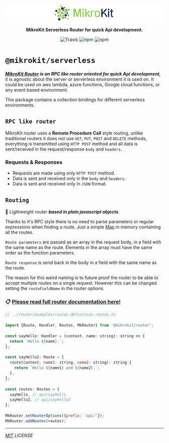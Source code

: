 <p align="center">
  <img alt='MikroKit, The APi Dashboard' width="" src='../../assets/public/bannerx90.png?raw=true'>
</p>
<p align="center">
  <strong>MikroKit Serverless Router for quick Api development.
  </strong>
</p>
<p align=center>
  <img src="https://img.shields.io/travis/mikrokit/mikrokit.svg?style=flat-square&maxAge=86400" alt="Travis" style="max-width:100%;">
  <img src="https://img.shields.io/badge/code_style-prettier-ff69b4.svg?style=flat-square&maxAge=99999999" alt="npm"  style="max-width:100%;">
  <img src="https://img.shields.io/badge/license-MIT-97ca00.svg?style=flat-square&maxAge=99999999" alt="npm"  style="max-width:100%;">
</p>

# `@mikrokit/serverless`

**_[MikroKit Router](../router/README.md) is an RPC like router oriented for quick Api development,_** &nbsp; it is agnostic about the server or serverless environment it is used on. It could be used on aws lambda, azure functions, Google cloud functions, or any event based environment.

This package contains a collection bindings for different serverless environments.

## `RPC like router`

MikroKit router uses a **Remote Procedure Call** style routing, unlike traditional routers it does not use `GET`, `PUT`, `POST` and `DELETE` methods, everything is transmitted using `HTTP POST` method and all data is sent/received in the request/response `body` and `headers`.

### Requests & Responses

- Requests are made using only `HTTP POST` method.
- Data is sent and received only in the `body` and `headers`.
- Data is sent and received only in `JSON` format.

## `Routing`

🚀 Lightweight router **_based in plain javascript objects_**.

Thanks to it's RPC style there is no need to parse parameters or regular expressions when finding a route. Just a simple [Map](https://developer.mozilla.org/en-US/docs/Web/JavaScript/Reference/Global_Objects/Map) in memory containing all the routes.

`Route parameters` are passed as an array in the request body, in a field with the same name as the route. Elements in the array must have the same order as the function parameters.

`Route response` is send back in the body in a field with the same name as the route.

The reason for this weird naming is to future proof the router to be able to accept multiple routes on a single request. However this can be changed setting the `routeFieldName` in the router options.

### 📋 [Please read full router documentation here!](./packages/router/README.md)

```js
// ../router/examples/routes-definition.routes.ts

import {Route, Handler, Routes, MkRouter} from '@mikrokit/router';

const sayHello: Handler = (context, name: string): string => {
  return `Hello ${name}.`;
};

const sayHello2: Route = {
  route(context, name1: string, name2: string): string {
    return `Hello ${name1} and ${name2}.`;
  },
};

const routes: Routes = {
  sayHello, // api/sayHello
  sayHello2, // api/sayHello2
};

MkRouter.setRouterOptions({prefix: 'api/'});
MkRouter.addRoutes(routes);
```

<!--
## AWS Lambda

## Azure Functions

## Google Cloud Functions -->

---

_[MIT](../../LICENSE) LICENSE_

